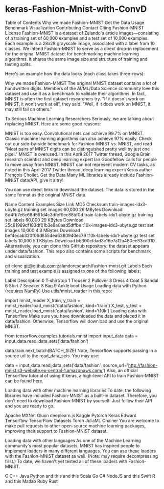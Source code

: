 # keras-Fashion-Mnist-with-ConvD
Table of Contents
Why we made Fashion-MNIST
Get the Data
Usage
Benchmark
Visualization
Contributing
Contact
Citing Fashion-MNIST
License
Fashion-MNIST is a dataset of Zalando's article images—consisting of a training set of 60,000 examples and a test set of 10,000 examples. Each example is a 28x28 grayscale image, associated with a label from 10 classes. We intend Fashion-MNIST to serve as a direct drop-in replacement for the original MNIST dataset for benchmarking machine learning algorithms. It shares the same image size and structure of training and testing splits.

Here's an example how the data looks (each class takes three-rows):





Why we made Fashion-MNIST
The original MNIST dataset contains a lot of handwritten digits. Members of the AI/ML/Data Science community love this dataset and use it as a benchmark to validate their algorithms. In fact, MNIST is often the first dataset researchers try. "If it doesn't work on MNIST, it won't work at all", they said. "Well, if it does work on MNIST, it may still fail on others."

To Serious Machine Learning Researchers
Seriously, we are talking about replacing MNIST. Here are some good reasons:

MNIST is too easy. Convolutional nets can achieve 99.7% on MNIST. Classic machine learning algorithms can also achieve 97% easily. Check out our side-by-side benchmark for Fashion-MNIST vs. MNIST, and read "Most pairs of MNIST digits can be distinguished pretty well by just one pixel."
MNIST is overused. In this April 2017 Twitter thread, Google Brain research scientist and deep learning expert Ian Goodfellow calls for people to move away from MNIST.
MNIST can not represent modern CV tasks, as noted in this April 2017 Twitter thread, deep learning expert/Keras author François Chollet.
Get the Data
Many ML libraries already include Fashion-MNIST data/API, give it a try!

You can use direct links to download the dataset. The data is stored in the same format as the original MNIST data.

Name	Content	Examples	Size	Link	MD5 Checksum
train-images-idx3-ubyte.gz	training set images	60,000	26 MBytes	Download	8d4fb7e6c68d591d4c3dfef9ec88bf0d
train-labels-idx1-ubyte.gz	training set labels	60,000	29 KBytes	Download	25c81989df183df01b3e8a0aad5dffbe
t10k-images-idx3-ubyte.gz	test set images	10,000	4.3 MBytes	Download	bef4ecab320f06d8554ea6380940ec79
t10k-labels-idx1-ubyte.gz	test set labels	10,000	5.1 KBytes	Download	bb300cfdad3c16e7a12a480ee83cd310
Alternatively, you can clone this GitHub repository; the dataset appears under data/fashion. This repo also contains some scripts for benchmark and visualization.

git clone git@github.com:zalandoresearch/fashion-mnist.git
Labels
Each training and test example is assigned to one of the following labels:

Label	Description
0	T-shirt/top
1	Trouser
2	Pullover
3	Dress
4	Coat
5	Sandal
6	Shirt
7	Sneaker
8	Bag
9	Ankle boot
Usage
Loading data with Python (requires NumPy)
Use utils/mnist_reader in this repo:

import mnist_reader
X_train, y_train = mnist_reader.load_mnist('data/fashion', kind='train')
X_test, y_test = mnist_reader.load_mnist('data/fashion', kind='t10k')
Loading data with Tensorflow
Make sure you have downloaded the data and placed it in data/fashion. Otherwise, Tensorflow will download and use the original MNIST.

from tensorflow.examples.tutorials.mnist import input_data
data = input_data.read_data_sets('data/fashion')

data.train.next_batch(BATCH_SIZE)
Note, Tensorflow supports passing in a source url to the read_data_sets. You may use:

data = input_data.read_data_sets('data/fashion', source_url='http://fashion-mnist.s3-website.eu-central-1.amazonaws.com/')
Also, an official Tensorflow tutorial of using tf.keras, a high-level API to train Fashion-MNIST can be found here.

Loading data with other machine learning libraries
To date, the following libraries have included Fashion-MNIST as a built-in dataset. Therefore, you don't need to download Fashion-MNIST by yourself. Just follow their API and you are ready to go.

Apache MXNet Gluon
deeplearn.js
Kaggle
Pytorch
Keras
Edward
Tensorflow
TensorFlow Datasets
Torch
JuliaML
Chainer
You are welcome to make pull requests to other open-source machine learning packages, improving their support to Fashion-MNIST dataset.

Loading data with other languages
As one of the Machine Learning community's most popular datasets, MNIST has inspired people to implement loaders in many different languages. You can use these loaders with the Fashion-MNIST dataset as well. (Note: may require decompressing first.) To date, we haven't yet tested all of these loaders with Fashion-MNIST.

C
C++
Java
Python and this and this
Scala
Go
C#
NodeJS and this
Swift
R and this
Matlab
Ruby
Rust
